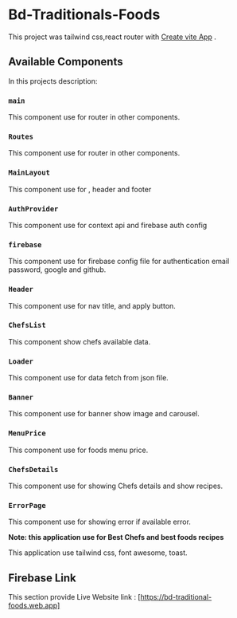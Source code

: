 # Bd-Traditionals-Foods

This project was tailwind css,react router with [Create vite App]() .

## Available Components

In this projects description:

### `main`

This component use for router in other components.

### `Routes`

This component use for router in other components.

### `MainLayout`

This component use for <Outlet />, header and footer

### `AuthProvider`

This component use for context api and firebase auth config

### `firebase`

This component use for firebase config file for authentication email password, google and github.

### `Header`

This component use for <NavLink /> nav title, and apply button.

### `ChefsList`

This component show chefs available data.

### `Loader`

This component use for data fetch from json file.

### `Banner`

This component use for banner show image and carousel.

### `MenuPrice`

This component use for foods menu price.

### `ChefsDetails`

This component use for showing Chefs details and show recipes.

### `ErrorPage`

This component use for showing error if available error.

**Note: this application use for Best Chefs and best foods recipes**

This application use tailwind css, font awesome, toast.

## Firebase Link

This section provide Live Website link : [https://bd-traditional-foods.web.app]
